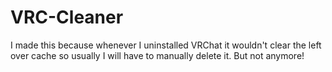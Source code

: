 # VRC-Cleaner
I made this because whenever I uninstalled VRChat it wouldn't clear the left over cache so usually I will have to manually delete it. But not anymore!
